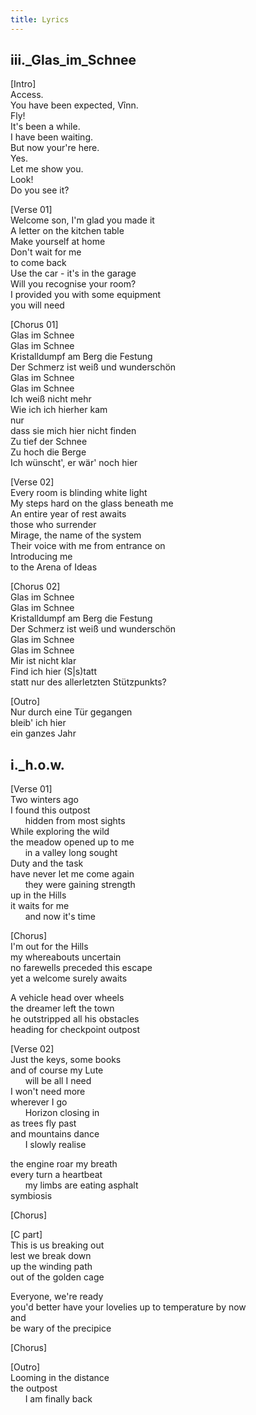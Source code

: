 ```yaml
---
title: Lyrics
---
```


## iii.\_Glas_im_Schnee

\[Intro\]  
Access.  
You have been expected, Vînn.  
Fly!  
It's been a while.  
I have been waiting.  
But now your're here.  
Yes.  
Let me show you.  
Look!  
Do you see it?  

\[Verse 01\]  
Welcome son, I'm glad you made it  
A letter on the kitchen table  
Make yourself at home  
Don't wait for me  
to come back  
Use the car - it's in the garage  
Will you recognise your room?  
I provided you with some equipment  
you will need  

\[Chorus 01\]  
Glas im Schnee  
Glas im Schnee  
Kristalldumpf am Berg die Festung  
Der Schmerz ist weiß und wunderschön  
Glas im Schnee  
Glas im Schnee  
Ich weiß nicht mehr  
Wie ich ich hierher kam  
nur  
dass sie mich hier nicht finden  
Zu tief der Schnee  
Zu hoch die Berge  
Ich wünscht', er wär' noch hier  

\[Verse 02\]  
Every room is blinding white light  
My steps hard on the glass beneath me  
An entire year of rest awaits  
those who surrender  
Mirage, the name of the system  
Their voice with me from entrance on  
Introducing me  
to the Arena of Ideas  

\[Chorus 02\]  
Glas im Schnee  
Glas im Schnee  
Kristalldumpf am Berg die Festung  
Der Schmerz ist weiß und wunderschön  
Glas im Schnee  
Glas im Schnee  
Mir ist nicht klar  
Find ich hier (S|s)tatt  
statt nur des allerletzten Stützpunkts?  

\[Outro\]  
Nur durch eine Tür gegangen  
bleib' ich hier  
ein ganzes Jahr  

  

## i.\_h.o.w.

\[Verse 01\]  
Two winters ago  
I found this outpost  
&nbsp;&nbsp;&nbsp;&nbsp;&nbsp;&nbsp;hidden from most sights  
While exploring the wild  
the meadow opened up to me  
&nbsp;&nbsp;&nbsp;&nbsp;&nbsp;&nbsp;in a valley long sought  
Duty and the task  
have never let me come again  
&nbsp;&nbsp;&nbsp;&nbsp;&nbsp;&nbsp;they were gaining strength  
up in the Hills  
it waits for me  
&nbsp;&nbsp;&nbsp;&nbsp;&nbsp;&nbsp;and now it's time  

\[Chorus\]  
I'm out for the Hills  
my whereabouts uncertain  
no farewells preceded this escape  
yet a welcome surely awaits  
  
A vehicle head over wheels  
the dreamer left the town  
he outstripped all his obstacles  
heading for checkpoint outpost  
 
\[Verse 02\]  
Just the keys, some books  
and of course my Lute  
&nbsp;&nbsp;&nbsp;&nbsp;&nbsp;&nbsp;will be all I need  
I won't need more  
wherever I go  
&nbsp;&nbsp;&nbsp;&nbsp;&nbsp;&nbsp;Horizon closing in  
as trees fly past  
and mountains dance  
&nbsp;&nbsp;&nbsp;&nbsp;&nbsp;&nbsp;I slowly realise  

the engine roar my breath  
every turn a heartbeat  
&nbsp;&nbsp;&nbsp;&nbsp;&nbsp;&nbsp;my limbs are eating asphalt  
symbiosis  

\[Chorus\]  

\[C part\]  
This is us breaking out  
lest we break down  
up the winding path  
out of the golden cage  

Everyone, we're ready  
you'd better have your lovelies up to temperature by now  
and  
be wary of the precipice  

\[Chorus\]  

\[Outro\]  
Looming in the distance  
the outpost  
&nbsp;&nbsp;&nbsp;&nbsp;&nbsp;&nbsp;I am finally back  
